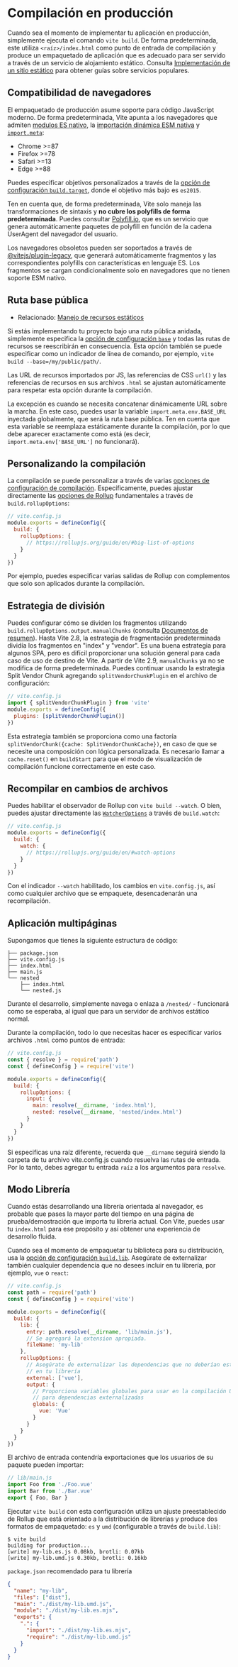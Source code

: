 # Compilación en producción

Cuando sea el momento de implementar tu aplicación en producción, simplemente ejecuta el comando `vite build`. De forma predeterminada, este utiliza `<raíz>/index.html` como punto de entrada de compilación y produce un empaquetado de aplicación que es adecuado para ser servido a través de un servicio de alojamiento estático. Consulta [Implementación de un sitio estático](./static-deploy) para obtener guías sobre servicios populares.

## Compatibilidad de navegadores

El empaquetado de producción asume soporte para código JavaScript moderno. De forma predeterminada, Vite apunta a los navegadores que admiten [modulos ES nativo](https://caniuse.com/es6-module), la [importación dinámica ESM nativa](https://caniuse.com/es6-module-dynamic-import) y [`import.meta`](https://caniuse.com/mdn-javascript_statements_import_meta):

- Chrome >=87
- Firefox >=78
- Safari >=13
- Edge >=88

Puedes especificar objetivos personalizados a través de la [opción de configuración `build.target`](/config/#build-target), donde el objetivo más bajo es `es2015`.

Ten en cuenta que, de forma predeterminada, Vite solo maneja las transformaciones de sintaxis y **no cubre los polyfills de forma predeterminada**. Puedes consultar [Polyfill.io](https://polyfill.io/v3/), que es un servicio que genera automáticamente paquetes de polyfill en función de la cadena UserAgent del navegador del usuario.

Los navegadores obsoletos pueden ser soportados a través de [@vitejs/plugin-legacy](https://github.com/vitejs/vite/tree/main/packages/plugin-legacy), que generará automáticamente fragmentos y las correspondientes polyfills con características en lenguaje ES. Los fragmentos se cargan condicionalmente solo en navegadores que no tienen soporte ESM nativo.

## Ruta base pública

- Relacionado: [Manejo de recursos estáticos](./assets)

Si estás implementando tu proyecto bajo una ruta pública anidada, simplemente especifica la [opción de configuración `base`](/config/#base) y todas las rutas de recursos se reescribirán en consecuencia. Esta opción también se puede especificar como un indicador de línea de comando, por ejemplo, `vite build --base=/my/public/path/`.

Las URL de recursos importados por JS, las referencias de CSS `url()` y las referencias de recursos en sus archivos `.html` se ajustan automáticamente para respetar esta opción durante la compilación.

La excepción es cuando se necesita concatenar dinámicamente URL sobre la marcha. En este caso, puedes usar la variable `import.meta.env.BASE_URL` inyectada globalmente, que será la ruta base pública. Ten en cuenta que esta variable se reemplaza estáticamente durante la compilación, por lo que debe aparecer exactamente como está (es decir, `import.meta.env['BASE_URL']` no funcionará).

## Personalizando la compilación

La compilación se puede personalizar a través de varias [opciones de configuración de compilación](/config/#build-options). Específicamente, puedes ajustar directamente las [opciones de Rollup](https://rollupjs.org/guide/en/#big-list-of-options) fundamentales a través de `build.rollupOptions`:

```js
// vite.config.js
module.exports = defineConfig({
  build: {
    rollupOptions: {
      // https://rollupjs.org/guide/en/#big-list-of-options
    }
  }
})
```

Por ejemplo, puedes especificar varias salidas de Rollup con complementos que solo son aplicados durante la compilación.

## Estrategia de división

Puedes configurar cómo se dividen los fragmentos utilizando `build.rollupOptions.output.manualChunks` (consulta [Documentos de resumen](https://rollupjs.org/guide/en/#outputmanualchunks)). Hasta Vite 2.8, la estrategia de fragmentación predeterminada dividía los fragmentos en "index" y "vendor". Es una buena estrategia para algunos SPA, pero es difícil proporcionar una solución general para cada caso de uso de destino de Vite. A partir de Vite 2.9, `manualChunks` ya no se modifica de forma predeterminada. Puedes continuar usando la estrategia Split Vendor Chunk agregando `splitVendorChunkPlugin` en el archivo de configuración:

```js
// vite.config.js
import { splitVendorChunkPlugin } from 'vite'
module.exports = defineConfig({
  plugins: [splitVendorChunkPlugin()]
})
```

Esta estrategia también se proporciona como una factoría `splitVendorChunk({cache: SplitVendorChunkCache})`, en caso de que se necesite una composición con lógica personalizada. Es necesario llamar a `cache.reset()` en `buildStart` para que el modo de visualización de compilación funcione correctamente en este caso.

## Recompilar en cambios de archivos

Puedes habilitar el observador de Rollup con `vite build --watch`. O bien, puedes ajustar directamente las [`WatcherOptions`](https://rollupjs.org/guide/en/#watch-options) a través de `build.watch`:

```js
// vite.config.js
module.exports = defineConfig({
  build: {
    watch: {
      // https://rollupjs.org/guide/en/#watch-options
    }
  }
})
```

Con el indicador `--watch` habilitado, los cambios en `vite.config.js`, así como cualquier archivo que se empaquete, desencadenarán una recompilación.

## Aplicación multipáginas

Supongamos que tienes la siguiente estructura de código:

```
├── package.json
├── vite.config.js
├── index.html
├── main.js
└── nested
    ├── index.html
    └── nested.js
```

Durante el desarrollo, simplemente navega o enlaza a `/nested/` - funcionará como se esperaba, al igual que para un servidor de archivos estático normal.

Durante la compilación, todo lo que necesitas hacer es especificar varios archivos `.html` como puntos de entrada:

```js
// vite.config.js
const { resolve } = require('path')
const { defineConfig } = require('vite')

module.exports = defineConfig({
  build: {
    rollupOptions: {
      input: {
        main: resolve(__dirname, 'index.html'),
        nested: resolve(__dirname, 'nested/index.html')
      }
    }
  }
})
```

Si especificas una raíz diferente, recuerda que `__dirname` seguirá siendo la carpeta de tu archivo vite.config.js cuando resuelva las rutas de entrada. Por lo tanto, debes agregar tu entrada `raíz` a los argumentos para `resolve`.

## Modo Librería

Cuando estás desarrollando una librería orientada al navegador, es probable que pases la mayor parte del tiempo en una página de prueba/demostración que importa tu librería actual. Con Vite, puedes usar tu `index.html` para ese propósito y así obtener una experiencia de desarrollo fluida.

Cuando sea el momento de empaquetar tu biblioteca para su distribución, usa la [opción de configuración `build.lib`](/config/#build-lib). Asegúrate de externalizar también cualquier dependencia que no desees incluir en tu librería, por ejemplo, `vue` o `react`:

```js
// vite.config.js
const path = require('path')
const { defineConfig } = require('vite')

module.exports = defineConfig({
  build: {
    lib: {
      entry: path.resolve(__dirname, 'lib/main.js'),
      // Se agregará la extension apropiada.
      fileName: 'my-lib'
    },
    rollupOptions: {
      // Asegúrate de externalizar las dependencias que no deberían estar empaquetadas
      // en tu librería
      external: ['vue'],
      output: {
        // Proporciona variables globales para usar en la compilación UMD
        // para dependencias externalizadas
        globals: {
          vue: 'Vue'
        }
      }
    }
  }
})
```

El archivo de entrada contendría exportaciones que los usuarios de su paquete pueden importar:

```js
// lib/main.js
import Foo from './Foo.vue'
import Bar from './Bar.vue'
export { Foo, Bar }
```

Ejecutar `vite build` con esta configuración utiliza un ajuste preestablecido de Rollup que está orientado a la distribución de librerías y produce dos formatos de empaquetado: `es` y `umd` (configurable a través de `build.lib`):

```
$ vite build
building for production...
[write] my-lib.es.js 0.08kb, brotli: 0.07kb
[write] my-lib.umd.js 0.30kb, brotli: 0.16kb
```

`package.json` recomendado para tu librería

```json
{
  "name": "my-lib",
  "files": ["dist"],
  "main": "./dist/my-lib.umd.js",
  "module": "./dist/my-lib.es.mjs",
  "exports": {
    ".": {
      "import": "./dist/my-lib.es.mjs",
      "require": "./dist/my-lib.umd.js"
    }
  }
}
```
